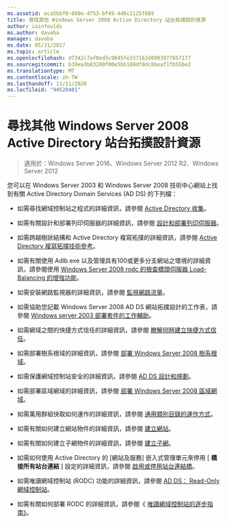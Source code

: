 ```yaml
---
ms.assetid: eca5bbf0-088e-4753-bf49-4d6c1125f689
title: 尋找其他 Windows Server 2008 Active Directory 站台拓撲設計資源
author: iainfoulds
ms.author: daveba
manager: daveba
ms.date: 05/31/2017
ms.topic: article
ms.openlocfilehash: d7342c7af0ed3c9045fe337162d0903977857177
ms.sourcegitcommit: b39ea3b83280f00e5bb100df0dc8beaf1fb55be2
ms.translationtype: MT
ms.contentlocale: zh-TW
ms.lasthandoff: 11/11/2020
ms.locfileid: "94520481"
---
```

# <a name="finding-additional-resources-for-windows-server-2008-active-directory-site-topology-design"></a>尋找其他 Windows Server 2008 Active Directory 站台拓撲設計資源

> 適用於：Windows Server 2016、Windows Server 2012 R2、Windows Server 2012

您可以在 Windows Server 2003 和 Windows Server 2008 技術中心網站上找到有關 Active Directory Domain Services (AD DS) 的下列檔：

- 如需尋找網域控制站之程式的詳細資訊，請參閱 [Active Directory 收集](/previous-versions/windows/it-pro/windows-server-2003/cc780036(v=ws.10))。

- 如需有關設計和部署列印伺服器的詳細資訊，請參閱 [設計和部署列印伺服器](/previous-versions/windows/it-pro/windows-server-2003/cc785842(v=ws.10))。

- 如需跨越樹狀結構和 Active Directory 複寫拓撲的詳細資訊，請參閱 [Active Directory 複寫拓撲技術參考](/previous-versions/windows/it-pro/windows-server-2003/cc755326(v=ws.10))。

- 如需有關使用 Adlb.exe 以及管理具有100或更多分支網站之環境的詳細資訊，請參閱使用 [Windows Server 2008 rodc 的檢查橋頭伺服器 Load-Balancing 的增強功能](/previous-versions/windows/it-pro/windows-server-2008-r2-and-2008/dd735927(v%3dws.10))。

- 如需安裝網路監視器的詳細資訊，請參閱 [監視網路流量](/previous-versions/windows/it-pro/windows-server-2003/cc783075(v=ws.10))。

- 如需協助您記載 Windows Server 2008 AD DS 網站拓撲設計的工作表，請參閱 [Windows server 2003 部署套件的工作輔助](https://microsoft.com/download/details.aspx?id=9608)。

- 如需網域之間的快捷方式信任的詳細資訊，請參閱 [瞭解何時建立快捷方式信任](/previous-versions/windows/it-pro/windows-server-2008-r2-and-2008/cc754538(v=ws.11))。

- 如需部署樹系根域的詳細資訊，請參閱 [部署 Windows Server 2008 樹系根域](/previous-versions/windows/it-pro/windows-server-2008-r2-and-2008/cc731174(v=ws.10))。

- 如需保護網域控制站安全的詳細資訊，請參閱 [AD DS 設計和規劃](./ad-ds-design-and-planning.md)。

- 如需部署區域網域的詳細資訊，請參閱 [部署 Windows Server 2008 區域網域](/previous-versions/windows/it-pro/windows-server-2008-r2-and-2008/cc755118(v=ws.10))。

- 如需萬用群組快取如何運作的詳細資訊，請參閱 [通用類別目錄的運作方式](/previous-versions/windows/it-pro/windows-server-2003/cc737410(v=ws.10))。

- 如需有關如何建立網站物件的詳細資訊，請參閱 [建立網站](/previous-versions/windows/it-pro/windows-server-2008-r2-and-2008/cc772304(v=ws.11))。

- 如需有關如何建立子網物件的詳細資訊，請參閱 [建立子網](/previous-versions/windows/it-pro/windows-server-2008-r2-and-2008/cc770372(v=ws.11))。

- 如需如何使用 Active Directory 的 [網站及服務] 嵌入式管理單元來停用 [ **橋接所有站台連結** ] 設定的詳細資訊，請參閱 [啟用或停用站台連結橋](/previous-versions/windows/it-pro/windows-server-2003/cc738789(v=ws.10))。

- 如需唯讀網域控制站 (RODC) 功能的詳細資訊，請參閱 [AD DS： Read-Only 網域控制站](/previous-versions/windows/it-pro/windows-server-2008-r2-and-2008/cc732801(v=ws.10))。

- 如需有關如何部署 RODC 的詳細資訊，請參閱《 [唯讀網域控制站的逐步指南》](/previous-versions/windows/it-pro/windows-server-2008-r2-and-2008/cc772234(v=ws.10))。
